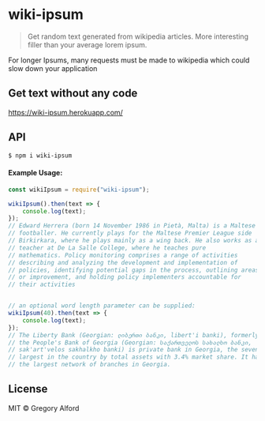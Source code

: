 # wiki-ipsum

> Get random text generated from wikipedia articles. More interesting filler than your average lorem ipsum.

For longer Ipsums, many requests must be made to wikipedia which could slow down your application

## Get text without any code

https://wiki-ipsum.herokuapp.com/

## API

```
$ npm i wiki-ipsum
```

#### Example Usage:

```js
const wikiIpsum = require("wiki-ipsum");

wikiIpsum().then(text => {
	console.log(text);
});
// Edward Herrera (born 14 November 1986 in Pietà, Malta) is a Maltese
// footballer. He currently plays for the Maltese Premier League side
// Birkirkara, where he plays mainly as a wing back. He also works as a
// teacher at De La Salle College, where he teaches pure
// mathematics. Policy monitoring comprises a range of activities
// describing and analyzing the development and implementation of
// policies, identifying potential gaps in the process, outlining areas
// or improvement, and holding policy implementers accountable for
// their activities


// an optional word length parameter can be supplied:
wikiIpsum(40).then(text => {
	console.log(text);
});
// The Liberty Bank (Georgian: ლიბერთი ბანკი, libert'i banki), formerly
// the People's Bank of Georgia (Georgian: საქართველოს სახალხო ბანკი,
// sak'art'velos sakhalkho banki) is private bank in Georgia, the seventh
// largest in the country by total assets with 3.4% market share. It has
// the largest network of branches in Georgia.
```

## License

MIT © Gregory Alford
